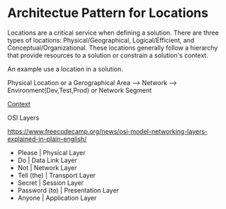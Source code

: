 # Architectue Pattern for Locations

Locations are a critical service when defining a solution. There are three types of locations: Physical/Geographical, 
Logical/Efficient, and Conceptual/Organizational.  These locations generally follow a hierarchy that provide resources 
to a solution or constrain a solution's context.

An example use a location in a solution.

Physical Location or a Gerographical Area --> Network --> Environment(Dev,Test,Prod) or Network Segment

[Context](https://puml.gautier.org/plantuml/uml/fLHhQzim5FtkNw6QmH98ugPnsxMC1kgOT91rOUtOXn22BD_OOh9a97d4EFxlanzvR5tAw8omTC_rEUTQklOPvOHb8Q2FdkjuxY3D4dPddVsEhZp1DMpqArbCESYJ-IGL7FWf_YJdEA7aL1PI9lBaGBVUe-8fLngIhM_Aagca2bRblSXuY6NUmOnYrKCC1y1wg1ZhF8MoXyOQHmP-noZ_qJKQSv1Ay6BbRtJv1sSSWYBIpCfeQtZ1DUnsHyogtrncrHJr5iLMiDx4WsGjkiUBIR3rC8bX-rS33IJc_rXwUnmld5hy_vp61wUlmB2cWgkOfiTcZLznJqlpHF69Xx3fqEg-xQobICnXQV4MlqUXGUsCpCnDZEpdc2fa1gvZ6s65-D1aAvunGiH5m22vDIYwG_NBrceBpqLpXhd-zdcsxCHQf-hMST8ACNtOLpfaD1X4LCTPCA32z6f_zxXJDTXYIfL6pv0OYeQ3GcJW7Os8n8bmfd68dM60hpvSuj7DvVNrUeIl2BuvXujHu5wiX-UZ8Qur_GqsUg2E2igaZ2HE4igZ0QDhS8XoYDlV5TfzNTFIL3EpIsr3emd5bHhgevaWpUdPbhN_kEmqpXKbcDazP2_cRR14Kn26biPrgeiA2nqeJ4HxngnPBwk-NjCeaxL5mpYY4C49f3fhMTu-N2AV_wHIyEg7qD9AoupIifuUldnVpVof_pZfT7y1)

OSI Layers

https://www.freecodecamp.org/news/osi-model-networking-layers-explained-in-plain-english/

- Please | Physical Layer
- Do | Data Link Layer
- Not | Network Layer
- Tell (the) | Transport Layer
- Secret | Session Layer
- Password (to) | Presentation Layer
- Anyone | Application Layer

